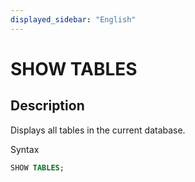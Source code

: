 ```yaml
---
displayed_sidebar: "English"
---
```


# SHOW TABLES

## Description

Displays all tables in the current database.

Syntax

```sql
SHOW TABLES;
```

